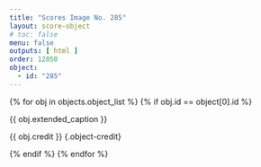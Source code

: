 ```yaml
---
title: "Scores Image No. 285"
layout: score-object
# toc: false
menu: false
outputs: [ html ]
order: 12850
object:
  - id: "285"
---
```


{% for obj in objects.object_list %}
{% if obj.id == object[0].id %}

{{ obj.extended_caption }}

{{ obj.credit }} {.object-credit}

{% endif %}
{% endfor %}
